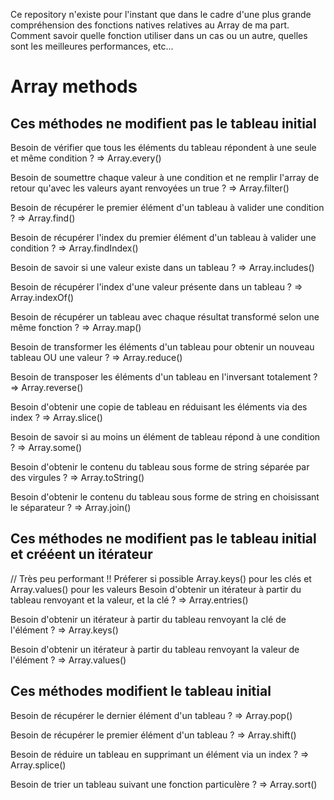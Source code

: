 Ce repository n'existe pour l'instant que dans le cadre d'une plus grande compréhension des fonctions natives relatives au Array de ma part. Comment savoir quelle fonction utiliser dans un cas ou un autre, quelles sont les meilleures performances, etc...

# Array methods


## Ces méthodes ne modifient pas le tableau initial

Besoin de vérifier que tous les éléments du tableau répondent à une seule et même condition ? 
  => Array.every()

Besoin de soumettre chaque valeur à une condition et ne remplir l'array de retour qu'avec les valeurs ayant renvoyées un true ? 
  => Array.filter()

Besoin de récupérer le premier élément d'un tableau à valider une condition ? 
  => Array.find()

Besoin de récupérer l'index du premier élément d'un tableau à valider une condition ? 
=> Array.findIndex()

Besoin de savoir si une valeur existe dans un tableau ? 
=> Array.includes()

Besoin de récupérer l'index d'une valeur présente dans un tableau ? 
=> Array.indexOf()

Besoin de récupérer un tableau avec chaque résultat transformé selon une même fonction ? 
=> Array.map()

Besoin de transformer les éléments d'un tableau pour obtenir un nouveau tableau OU une valeur ? 
=> Array.reduce()

Besoin de transposer les éléments d'un tableau en l'inversant totalement ? 
=> Array.reverse()

Besoin d'obtenir une copie de tableau en réduisant les éléments via des index ? 
=> Array.slice()

Besoin de savoir si au moins un élément de tableau répond à une condition ? 
=> Array.some()

Besoin d'obtenir le contenu du tableau sous forme de string séparée par des virgules ? 
=> Array.toString()

Besoin d'obtenir le contenu du tableau sous forme de string en choisissant le séparateur ? 
=> Array.join()






## Ces méthodes ne modifient pas le tableau initial et crééent un itérateur

// Très peu performant !! Préferer si possible Array.keys() pour les clés et Array.values() pour les valeurs
Besoin d'obtenir un itérateur à partir du tableau renvoyant et la valeur, et la clé ? 
=> Array.entries()

Besoin d'obtenir un itérateur à partir du tableau renvoyant la clé de l'élément ?
=> Array.keys()

Besoin d'obtenir un itérateur à partir du tableau renvoyant la valeur de l'élément ?
=> Array.values()





## Ces méthodes modifient le tableau initial 

Besoin de récupérer le dernier élément d'un tableau ? 
=> Array.pop()

Besoin de récupérer le premier élément d'un tableau ? 
=> Array.shift()

Besoin de réduire un tableau en supprimant un élément via un index ? 
=> Array.splice()

Besoin de trier un tableau suivant une fonction particulère ? 
=> Array.sort()



